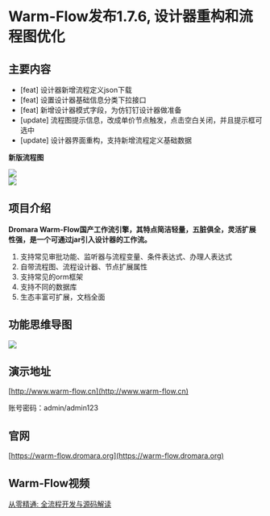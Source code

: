 # Warm-Flow发布1.7.6, 设计器重构和流程图优化

## 主要内容
- [feat] 设计器新增流程定义json下载
- [feat] 设置设计器基础信息分类下拉接口
- [feat] 新增设计器模式字段，为仿钉钉设计器做准备
- [update] 流程图提示信息，改成单价节点触发，点击空白关闭，并且提示框可选中
- [update] 设计器界面重构，支持新增流程定义基础数据

**新版流程图**

<div class="yat"><img src="https://foruda.gitee.com/images/1750866311675627647/4fff1881_2218307.png"/></div>
<div class="yat"><img src="https://foruda.gitee.com/images/1750899440440383448/c328e06f_2218307.png"/></div>



## 项目介绍

**Dromara Warm-Flow国产工作流引擎，其特点简洁轻量，五脏俱全，灵活扩展性强，是一个可通过jar引入设计器的工作流。**

1. 支持常见审批功能、监听器与流程变量、条件表达式、办理人表达式
1. 自带流程图、流程设计器、节点扩展属性
1. 支持常见的orm框架
1. 支持不同的数据库
1. 生态丰富可扩展，文档全面

## 功能思维导图
<div><img src="https://foruda.gitee.com/images/1749458482882123468/1ce24e01_2218307.png"/></div>


## 演示地址
[http://www.warm-flow.cn](http://www.warm-flow.cn)


账号密码：admin/admin123


## 官网
[https://warm-flow.dromara.org](https://warm-flow.dromara.org)


## Warm-Flow视频
[从零精通: 全流程开发与源码解读](https://www.bilibili.com/video/BV1AWRGYEEVr/?spm_id_from=333.1387.0.0&vd_source=1be886ace16159801f6ed0106df215d9)



